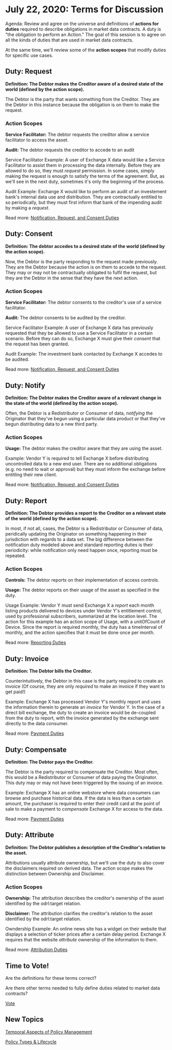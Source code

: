# July 22, 2020: Terms for Discussion

Agenda: Review and agree on the universe and definitions of **actions for duties** required to describe obligations in market data contracts. A duty is "the obligation to perform an Action." The goal of this session is to agree on all the kinds of duties that are used in market data contracts.

At the same time, we'll review some of the **action scopes** that modify duties for specific use cases.

## Duty: Request

**Definition: The Debtor makes the Creditor aware of a desired state of the world (defined by the action scope).**

The Debtor is the party that wants something from the Creditor. They are the Debtor in this instance because the obligation is on them to make the request.

### Action Scopes

**Service Facilitator:** The debtor requests the creditor allow a service facilitator to access the asset.

**Audit:** The debtor requests the creditor to accede to an audit

Service Facilitator Example: A user of Exchange X data would like a Service Facilitator to assist them in processing the data internally. Before they are allowed to do so, they must *request* permission. In some cases, simply making the request is enough to satisfy the terms of the agreement. But, as we'll see in the next duty, sometimes it's only the beginning of the process.

Audit Example: Exchange X would like to perform an audit of an investement bank's internal data use and distribution. They are contractually entitled to so periodically, but they must first inform that bank of the impending audit by making a *request*.

Read more: [Notification, Request, and Consent Duties](https://github.com/w3c/market-data-odrl-profile/issues/6)

## Duty: Consent

**Definition: The debtor accedes to a desired state of the world (defined by the action scope).**

Now, the Debtor is the party responding to the request made previously. They are the Debtor because the action is on them to accede to the request. They may or may not be contractually obligated to fulfil the request, but they are the Debtor in the sense that they have the next action.

### Action Scopes

**Service Facilitator:** The debtor consents to the creditor's use of a service facilitator.

**Audit:** The debtor consents to be audited by the creditor.

Service Facilitator Example: A user of Exchange X data has previously requested that they be allowed to use a Service Facilitator in a certain scenario. Before they can do so, Exchange X must give their *consent*  that the request has been granted.

Audit Example: The investment bank contacted by Exchange X accedes to be audited.

Read more: [Notification, Request, and Consent Duties](https://github.com/w3c/market-data-odrl-profile/issues/6)

## Duty: Notify

**Definition: The Debtor makes the Creditor aware of a relevant change in the state of the world (defined by the action scope).**

Often, the Debtor is a Redistributor or Consumer of data, *notifying* the Originator that they've begun using a particular data product or that they've begun distributing data to a new third party.

### Action Scopes

**Usage:** The debtor makes the creditor aware that they are using the asset.

Example: Vendor Y is required to tell Exchange X before distributing uncontrolled data to a new end user. There are no additional obligations (e.g. no need to wait or approval) but they must inform the exchange before entitling their new client.

Read more: [Notification, Request, and Consent Duties](https://github.com/w3c/market-data-odrl-profile/issues/6)

## Duty: Report

**Definition: The Debtor provides a report to the Creditor on a relevant state of the world (defined by the action scope).**

In most, if not all, cases, the Debtor is a Redistributor or Consumer of data, peridically updating the Originator on something happening in their jurisdiction with regards to a data set. The big difference between the notification duty modeled above and standard reporting duties is their periodicity: while notification only need happen once, reporting must be repeated.

### Action Scopes

**Controls:** The debtor reports on their implementation of access controls.

**Usage:** The debtor reports on their usage of the asset as specified in the duty.

Usage Example: Vendor Y must send Exchange X a *report* each month listing products delivered to devices under Vendor Y's entitlement control, used by professional subscribers, summarized at the location level. The action for this example has an action scope of Usage, with a unitOfCount of Device. Since the report is required monthly, the duty has a timeInterval of monthly, and the action specifies that it must be done once per month.

Read more: [Reporting Duties](https://github.com/w3c/market-data-odrl-profile/issues/7)

## Duty: Invoice

**Definition: The Debtor bills the Creditor.**

Counterintuitively, the Debtor in this case is the party required to create an invoice (Of course, they are only *required* to make an invoice if they want to get paid!)

Example: Exchange X has processed Vendor Y's monthly report and uses the information therein to generate an *invoice* for Vendor Y. In the case of a direct bill exchange, the duty to create an invoice would be de-coupled from the duty to report, with the invoice generated by the exchange sent directly to the data consumer.

Read more: [Payment Duties](https://github.com/w3c/market-data-odrl-profile/issues/8)

## Duty: Compensate

**Definition: The Debtor pays the Creditor.**

The Debtor is the party required to compensate the Creditor. Most often, this would be a Redistributor or Consumer of data paying the Originator. This duty may or may not have been triggered by the issuing of an invoice.

Example: Exchange X has an online webstore where data consumers can browse and purchase historical data. If the data is less than a certain amount, the purchaser is required to enter their credit card at the point of sale to make a payment to *compensate* Exchange X for access to the data.

Read more: [Payment Duties](https://github.com/w3c/market-data-odrl-profile/issues/8)

## Duty: Attribute

**Definition: The Debtor publishes a description of the Creditor's relation to the asset.**

Attributions usually attribute ownership, but we'll use the duty to also cover the disclaimers required on derived data. The action scope makes the distinction between Ownership and Disclaimer.

### Action Scopes

**Ownership:** The attribution describes the creditor's ownership of the asset identified by the odrl:target relation.

**Disclaimer:** The attribution clarifies the creditor's relation to the asset identified by the odrl:target relation.

Owndership Example: An online news site has a widget on their website that displays a selection of ticker prices after a certain delay period. Exchange X requires that the website *attribute* ownership of the information to them.

Read more: [Attribution Duties](https://github.com/w3c/market-data-odrl-profile/issues/9)

## Time to Vote!

Are the definitions for these terms correct?

Are there other terms needed to fully define duties related to market data contracts?

[Vote](https://w3c.github.io/market-data-odrl-profile/Vote)

## New Topics

[Temporal Aspects of Policy Management](https://github.com/w3c/market-data-odrl-profile/issues/12)

[Policy Types & Lifecycle](https://github.com/w3c/market-data-odrl-profile/issues/13)